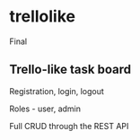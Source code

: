 # trellolike
Final
## Trello-like task board

Registration, login, logout

Roles - user, admin

Full CRUD through the REST API
